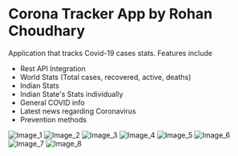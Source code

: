 # Corona Tracker App by Rohan Choudhary

Application that tracks Covid-19 cases stats.
Features include
- Rest API Integration
- World Stats (Total cases, recovered, active, deaths)
- Indian Stats
- Indian State's Stats individually
- General COVID info
- Latest news regarding Coronavirus
- Prevention methods 

![Image_1](https://user-images.githubusercontent.com/41481277/96228941-e629e500-0fb3-11eb-9f4d-9ffc4b26f391.png)
![Image_2](https://user-images.githubusercontent.com/41481277/96228954-e9bd6c00-0fb3-11eb-8ee5-4d98c43a8b8a.png)
![Image_3](https://user-images.githubusercontent.com/41481277/96228961-ecb85c80-0fb3-11eb-80b7-4c5789e412cf.png)
![Image_4](https://user-images.githubusercontent.com/41481277/96228970-efb34d00-0fb3-11eb-974c-275e05820703.jpg)
![Image_5](https://user-images.githubusercontent.com/41481277/96228992-f5a92e00-0fb3-11eb-9e84-28e1834f12de.jpg)
![Image_6](https://user-images.githubusercontent.com/41481277/96228999-f80b8800-0fb3-11eb-817c-8b92e7767db3.png)
![Image_7](https://user-images.githubusercontent.com/41481277/96229013-fb9f0f00-0fb3-11eb-8bd5-bc6165c343ca.png)
![Image_8](https://user-images.githubusercontent.com/41481277/96229023-fe99ff80-0fb3-11eb-983a-4a7536309518.png)


